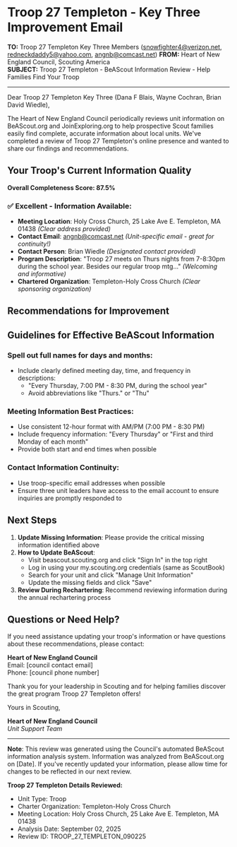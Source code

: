 # Troop 27 Templeton - Key Three Improvement Email

**TO:** Troop 27 Templeton Key Three Members (snowfighter4@verizon.net, redneckdaddy5@yahoo.com, angnb@comcast.net)
**FROM:** Heart of New England Council, Scouting America  
**SUBJECT:** Troop 27 Templeton - BeAScout Information Review - Help Families Find Your Troop  

---

Dear Troop 27 Templeton Key Three (Dana F Blais, Wayne Cochran, Brian David Wiedle),

The Heart of New England Council periodically reviews unit information on BeAScout.org and JoinExploring.org to help prospective Scout families easily find complete, accurate information about local units. We've completed a review of Troop 27 Templeton's online presence and wanted to share our findings and recommendations.

## Your Troop's Current Information Quality

**Overall Completeness Score: 87.5%**



### ✅ **Excellent - Information Available:**
- **Meeting Location**: Holy Cross Church, 25 Lake Ave E. Templeton, MA 01438 *(Clear address provided)*
- **Contact Email**: angnb@comcast.net *(Unit-specific email - great for continuity!)*
- **Contact Person**: Brian Wiedle *(Designated contact provided)*
- **Program Description**: "Troop 27 meets on Thurs nights from 7-8:30pm during the school year.   Besides our regular troop mtg..." *(Welcoming and informative)*
- **Chartered Organization**: Templeton-Holy Cross Church *(Clear sponsoring organization)*

## Recommendations for Improvement



## Guidelines for Effective BeAScout Information

### **Spell out full names for days and months:**
- Include clearly defined meeting day, time, and frequency in descriptions:
  - "Every Thursday, 7:00 PM - 8:30 PM, during the school year"
  - Avoid abbreviations like "Thurs." or "Thu"

### **Meeting Information Best Practices:**
- Use consistent 12-hour format with AM/PM (7:00 PM - 8:30 PM)
- Include frequency information: "Every Thursday" or "First and third Monday of each month"
- Provide both start and end times when possible

### **Contact Information Continuity:**
- Use troop-specific email addresses when possible
- Ensure three unit leaders have access to the email account to ensure inquiries are promptly responded to

## Next Steps

1. **Update Missing Information**: Please provide the critical missing information identified above
2. **How to Update BeAScout**: 
   - Visit beascout.scouting.org and click "Sign In" in the top right
   - Log in using your my.scouting.org credentials (same as ScoutBook)
   - Search for your unit and click "Manage Unit Information"
   - Update the missing fields and click "Save"
3. **Review During Rechartering**: Recommend reviewing information during the annual rechartering process

## Questions or Need Help?

If you need assistance updating your troop's information or have questions about these recommendations, please contact:

**Heart of New England Council**  
Email: [council contact email]  
Phone: [council phone number]

Thank you for your leadership in Scouting and for helping families discover the great program Troop 27 Templeton offers!

Yours in Scouting,

**Heart of New England Council**  
*Unit Support Team*

---

**Note**: This review was generated using the Council's automated BeAScout information analysis system. Information was analyzed from BeAScout.org on [Date]. If you've recently updated your information, please allow time for changes to be reflected in our next review.

**Troop 27 Templeton Details Reviewed:**
- Unit Type: Troop
- Charter Organization: Templeton-Holy Cross Church  
- Meeting Location: Holy Cross Church, 25 Lake Ave E. Templeton, MA 01438
- Analysis Date: September 02, 2025
- Review ID: TROOP_27_TEMPLETON_090225